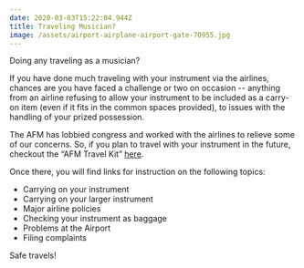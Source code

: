 ```yaml
---
date: 2020-03-03T15:22:04.944Z
title: Traveling Musician?
image: /assets/airport-airplane-airport-gate-70955.jpg
---
```

Doing any traveling as a musician?

If you have done much traveling with your instrument via the airlines, chances are you have faced a challenge or two on occasion -- anything from an airline refusing to allow your instrument to be included as a carry-on item (even if it fits in the common spaces provided), to issues with the handling of your prized possession. 

 

The AFM has lobbied congress and worked with the airlines to relieve some of our concerns. So, if you plan to travel with your instrument in the future, checkout the “AFM Travel Kit” [here](https://www.afm.org/what-we-are-doing/travel-resources/afm-travel-kit/). 

Once there, you will find links for instruction on the following topics: 

* Carrying on your instrument
* Carrying on your larger instrument
* Major airline policies
* Checking your instrument as baggage
* Problems at the Airport
* Filing complaints 

Safe travels!
